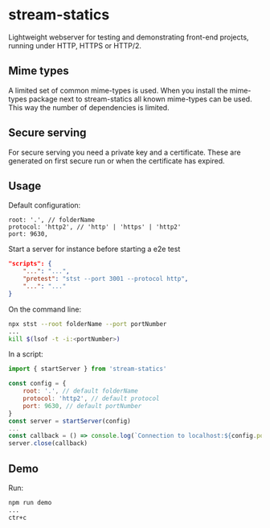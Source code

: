 
# stream-statics
Lightweight webserver for testing and demonstrating front-end projects,
running under HTTP, HTTPS or HTTP/2.

## Mime types
A limited set of common mime-types is used.
When you install the mime-types package next to stream-statics all known mime-types can be used.
This way the number of dependencies is limited.

## Secure serving
For secure serving you need a private key and a certificate.
These are generated on first secure run or when the certificate has expired.

## Usage

Default configuration:

```
root: '.', // folderName
protocol: 'http2', // 'http' | 'https' | 'http2'
port: 9630,
```

Start a server for instance before starting a e2e test

```json
"scripts": {
    "...": "...",
    "pretest": "stst --port 3001 --protocol http",
    "...": "..."
}
```

On the command line:

```sh
npx stst --root folderName --port portNumber
...
kill $(lsof -t -i:<portNumber>)
```

In a script:

```js
import { startServer } from 'stream-statics'

const config = {
    root: '.', // default folderName
    protocol: 'http2', // default protocol
    port: 9630, // default portNumber
}
const server = startServer(config)
...
const callback = () => console.log(`Connection to localhost:${config.port} was closed`)
server.close(callback)
```

## Demo
Run:
```sh
npm run demo
...
ctr+c
```
